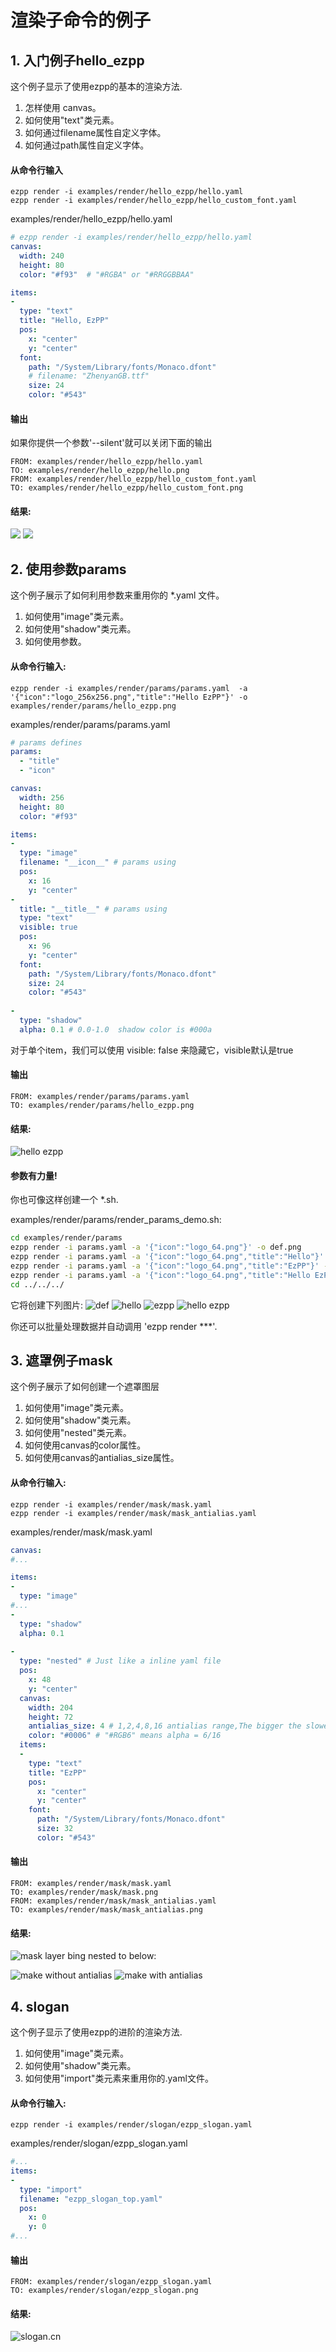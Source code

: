 # 渲染子命令的例子

## 1. 入门例子hello_ezpp

这个例子显示了使用ezpp的基本的渲染方法.
1. 怎样使用 canvas。
2. 如何使用"text"类元素。
3. 如何通过filename属性自定义字体。
4. 如何通过path属性自定义字体。

#### 从命令行输入
```text
ezpp render -i examples/render/hello_ezpp/hello.yaml
ezpp render -i examples/render/hello_ezpp/hello_custom_font.yaml
```

examples/render/hello_ezpp/hello.yaml
```yaml
# ezpp render -i examples/render/hello_ezpp/hello.yaml
canvas:
  width: 240
  height: 80
  color: "#f93"  # "#RGBA" or "#RRGGBBAA"

items:
- 
  type: "text"
  title: "Hello, EzPP"
  pos:
    x: "center"
    y: "center"
  font:
    path: "/System/Library/fonts/Monaco.dfont"
    # filename: "ZhenyanGB.ttf"
    size: 24
    color: "#543"
```
#### 输出

如果你提供一个参数'--silent'就可以关闭下面的输出

```text
FROM: examples/render/hello_ezpp/hello.yaml
TO: examples/render/hello_ezpp/hello.png
FROM: examples/render/hello_ezpp/hello_custom_font.yaml
TO: examples/render/hello_ezpp/hello_custom_font.png
```

#### 结果:

![](hello_ezpp/hello.png)
![](hello_ezpp/hello_custom_font.png)

## 2. 使用参数params

这个例子展示了如何利用参数来重用你的 *.yaml 文件。
1. 如何使用"image"类元素。
2. 如何使用"shadow"类元素。
3. 如何使用参数。

#### 从命令行输入:
```text
ezpp render -i examples/render/params/params.yaml  -a '{"icon":"logo_256x256.png","title":"Hello EzPP"}' -o examples/render/params/hello_ezpp.png
```
examples/render/params/params.yaml
```yaml
# params defines
params: 
  - "title"
  - "icon"

canvas:
  width: 256
  height: 80
  color: "#f93" 

items:
-
  type: "image"
  filename: "__icon__" # params using
  pos:
    x: 16
    y: "center"
- 
  title: "__title__" # params using
  type: "text"
  visible: true
  pos:
    x: 96
    y: "center"
  font:
    path: "/System/Library/fonts/Monaco.dfont"
    size: 24
    color: "#543"
        
-
  type: "shadow"
  alpha: 0.1 # 0.0-1.0  shadow color is #000a

```

对于单个item，我们可以使用 visible: false 来隐藏它，visible默认是true

#### 输出
```text
FROM: examples/render/params/params.yaml
TO: examples/render/params/hello_ezpp.png
```

#### 结果:

![hello ezpp](params/hello_ezpp.png)

#### 参数有力量!

你也可像这样创建一个 *.sh.

examples/render/params/render_params_demo.sh:
```bash
cd examples/render/params
ezpp render -i params.yaml -a '{"icon":"logo_64.png"}' -o def.png
ezpp render -i params.yaml -a '{"icon":"logo_64.png","title":"Hello"}' -o hello.png
ezpp render -i params.yaml -a '{"icon":"logo_64.png","title":"EzPP"}' -o ezpp.png
ezpp render -i params.yaml -a '{"icon":"logo_64.png","title":"Hello EzPP"}' -o hello_ezpp.png
cd ../../../
```

它将创建下列图片:
![def](params/def.png)
![hello](params/hello.png)
![ezpp](params/ezpp.png)
![hello ezpp](params/hello_ezpp.png)

你还可以批量处理数据并自动调用 'ezpp render ***'.

## 3. 遮罩例子mask
这个例子展示了如何创建一个遮罩图层
1. 如何使用"image"类元素。
2. 如何使用"shadow"类元素。
3. 如何使用"nested"类元素。
4. 如何使用canvas的color属性。
5. 如何使用canvas的antialias_size属性。

#### 从命令行输入:
```text
ezpp render -i examples/render/mask/mask.yaml 
ezpp render -i examples/render/mask/mask_antialias.yaml 
```

examples/render/mask/mask.yaml 
```yaml
canvas:
#...

items:
-
  type: "image"
#...
-
  type: "shadow"
  alpha: 0.1
  
-
  type: "nested" # Just like a inline yaml file
  pos:
    x: 48
    y: "center"
  canvas:
    width: 204
    height: 72 
    antialias_size: 4 # 1,2,4,8,16 antialias range,The bigger the slower
    color: "#0006" # "#RGB6" means alpha = 6/16
  items:      
  - 
    type: "text"
    title: "EzPP"
    pos:
      x: "center"
      y: "center"
    font:
      path: "/System/Library/fonts/Monaco.dfont"
      size: 32
      color: "#543"
```
#### 输出
```text
FROM: examples/render/mask/mask.yaml
TO: examples/render/mask/mask.png
FROM: examples/render/mask/mask_antialias.yaml
TO: examples/render/mask/mask_antialias.png
```

#### 结果:

![mask layer](mask/mask_text.png) bing nested to below:

![make without antialias](mask/mask.png)
![make with antialias](mask/mask_antialias.png)

## 4. slogan

这个例子显示了使用ezpp的进阶的渲染方法.
1. 如何使用"image"类元素。
2. 如何使用"shadow"类元素。
3. 如何使用"import"类元素来重用你的.yaml文件。

#### 从命令行输入:
```text
ezpp render -i examples/render/slogan/ezpp_slogan.yaml          
```

examples/render/slogan/ezpp_slogan.yaml 
```yaml
#...
items:
-
  type: "import"
  filename: "ezpp_slogan_top.yaml"
  pos:
    x: 0
    y: 0
#...
```

#### 输出
```text
FROM: examples/render/slogan/ezpp_slogan.yaml
TO: examples/render/slogan/ezpp_slogan.png
```

#### 结果:

![slogan.cn](slogan/ezpp_slogan.cn.png)
